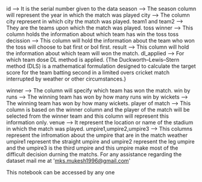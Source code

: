 



id --> It is the serial number given to the data
season --> The season column will represent the year in which the match was played
city --> The column city represent in which city the match was played.
team1 and team2 --> They are the teams upon which the match was played.
toss winner --> This column holds the information about which team has win the toss
toss decission --> This column will hold the information about the team who won the toss will choose to bat first or bol first.
result --> This column will hold the information about which team will won the match.
dl_applied --> For which team dose DL method is applied.
{The Duckworth–Lewis–Stern method (DLS) is a mathematical formulation designed to calculate the target score for the team batting second in a limited overs cricket match interrupted by weather or other circumstances.}

winner --> The column will specify which team has won the match.
win by runs --> The winning team has won by how many runs
win by wickets --> The winning team has won by how many wickets.
player of match --> This column is based on the winner column and the player of the match will be selected from the winner team and this column will represent this information only.
venue --> It represent the location or name of the stadium in which the match was played.
umpire1,umpire2,umpire3 --> This columns represent the infromation about the umpire that are in the match weather umpire1 represent the straight umpire and umpire2 represent the leg umpire and the umpire3 is the third umpire and this umpire make most of the difficult decision durning the matchs.
For any assistance regarding the dataset mail me at 'mks.mukesh1996@gmail.com'

This notebook can be accessed by any one
